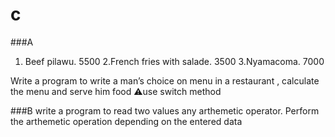 # c

###A
1.   Beef pilawu.         5500
2.French fries with salade.  3500
3.Nyamacoma.           7000

Write a program to write a man’s choice on menu in a restaurant , calculate the menu and serve him food 
⚠️use switch method

###B 
write a program to read two values any arthemetic operator. Perform the arthemetic operation depending on the entered data
